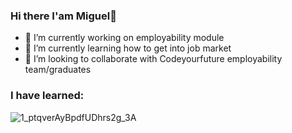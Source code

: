 ### Hi there I'am Miguel👋

- 🔭 I’m currently working on employability module
- 🌱 I’m currently learning how to get into job market
- 👯 I’m looking to collaborate with Codeyourfuture employability team/graduates






### I have learned:

![1_ptqverAyBpdfUDhrs2g_3A](https://user-images.githubusercontent.com/96883546/235291353-67aebded-2673-43bd-b0b6-cbe13c58eb9e.jpg)



